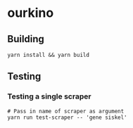 # ourkino

## Building

```shell
yarn install && yarn build
```

## Testing

### Testing a single scraper

```shell
# Pass in name of scraper as argument
yarn run test-scraper -- 'gene siskel'
```
